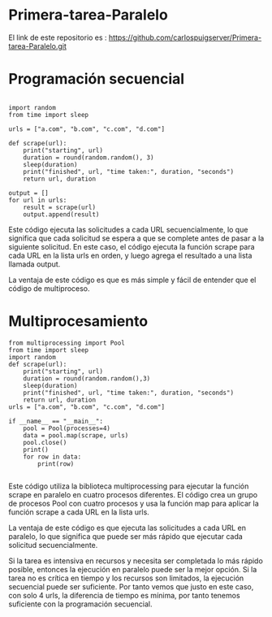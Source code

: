 # Primera-tarea-Paralelo

El link de este repositorio es : https://github.com/carlospuigserver/Primera-tarea-Paralelo.git


# Programación secuencial

```

import random
from time import sleep

urls = ["a.com", "b.com", "c.com", "d.com"]

def scrape(url):
    print("starting", url)
    duration = round(random.random(), 3)
    sleep(duration)
    print("finished", url, "time taken:", duration, "seconds")
    return url, duration

output = []
for url in urls:
    result = scrape(url)
    output.append(result)

```
    
    
    
    
    
    
Este código ejecuta las solicitudes a cada URL secuencialmente, lo que significa que cada solicitud se espera a que se complete antes de pasar a la siguiente solicitud. En este caso, el código ejecuta la función scrape para cada URL en la lista urls en orden, y luego agrega el resultado a una lista llamada output.

La ventaja de este código es que es más simple y fácil de entender que el código de multiproceso. 





# Multiprocesamiento

```
from multiprocessing import Pool
from time import sleep
import random
def scrape(url):
    print("starting", url)
    duration = round(random.random(),3)
    sleep(duration)
    print("finished", url, "time taken:", duration, "seconds")
    return url, duration
urls = ["a.com", "b.com", "c.com", "d.com"]

if __name__ == "__main__":
    pool = Pool(processes=4)
    data = pool.map(scrape, urls)
    pool.close()    
    print()
    for row in data:
        print(row)


```





Este código utiliza la biblioteca multiprocessing para ejecutar la función scrape en paralelo en cuatro procesos diferentes. El código crea un grupo de procesos Pool con cuatro procesos y usa la función map para aplicar la función scrape a cada URL en la lista urls. 

La ventaja de este código es que ejecuta las solicitudes a cada URL en paralelo, lo que significa que puede ser más rápido que ejecutar cada solicitud secuencialmente.


Si la tarea es intensiva en recursos y necesita ser completada lo más rápido posible, entonces la ejecución en paralelo puede ser la mejor opción. Si la tarea no es crítica en tiempo y los recursos son limitados, la ejecución secuencial puede ser suficiente.
Por tanto vemos que justo en este caso, con solo 4 urls, la diferencia de tiempo es mínima, por tanto tenemos suficiente con la programación secuencial.





